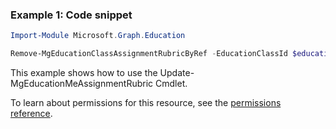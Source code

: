 ### Example 1: Code snippet

```powershellImport-Module Microsoft.Graph.Education

Remove-MgEducationClassAssignmentRubricByRef -EducationClassId $educationClassId -EducationAssignmentId $educationAssignmentId
```
This example shows how to use the Update-MgEducationMeAssignmentRubric Cmdlet.
To learn about permissions for this resource, see the [permissions reference](/graph/permissions-reference).

